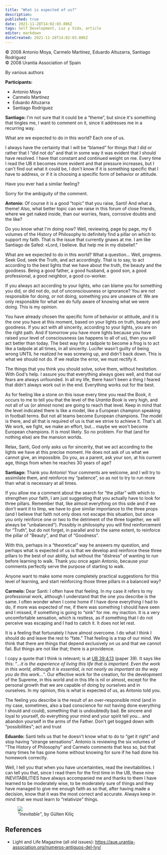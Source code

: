 ```yaml
---
title: "What is expected of us?"
description: 
published: true
date: 2021-11-28T14:02:03.086Z
tags: Self Development, Luz y Vida, article
editor: markdown
dateCreated: 2021-11-28T14:02:03.086Z
---
```


<p class="v-card v-sheet theme--light gray lighten-3 px-2">© 2008 Antonio Moya, Carmelo Martínez, Eduardo Altuzarra, Santiago Rodríguez<br>© 2008 Urantia Association of Spain</p>


By various authors

**Participants:**

- Antonio Moya
- Carmelo Martínez
- Eduardo Altuzarra
- Santiago Rodríguez

**Santiago:** I'm not sure that it could be a “theme”, but since it's something that tingles me, I want to comment on it, since it addresses me in a recurring way.

What are we expected to do in this world? Each one of us.

I always have the certainty that I will be “blamed” for things that I did or rather that I “did not do” and that in some way it was evident that I should have resolved. I have that constant and continued weight on me. Every time I read the UB it becomes more evident and that pressure increases, but I can't find out what it could be, I don't know if it is something specific that I have to address, or if it is choosing a specific form of behavior or attitude.

Have you ever had a similar feeling?

Sorry for the ambiguity of the comment.

**Antonio:** Of course it is a good “topic” that you raise, Santi! And what a theme! Also, what better topic can we raise in this forum of close friends, where we get naked inside, than our worries, fears, corrosive doubts and the like?

Do you know what I'm doing now? Well, reviewing, page by page, my 6 volumes of the History of Philosophy to definitely find a pillar on which to support my faith. That is the issue that currently gnaws at me. I am like Santiago de Safed: «Lord, I believe. But help me in my disbelief."

What are we expected to do in this world? What a question... Well, progress. Seek God, seek the Truth, and act accordingly. That is to say, to act according to the best lights that we have about the truth, the beauty and the goodness. Being a good father, a good husband, a good son, a good professional, a good neighbor, a good co-worker.

If you always act according to your lights, who can blame you for something you did, or did not do, out of unconsciousness or ignorance? You are not responsible for doing, or not doing, something you are unaware of. We are only responsible for what we do fully aware of knowing what we were doing. This is my opinion.

You have already chosen the specific form of behavior or attitude, and it is the one you have at this moment, based on your lights on truth, beauty and goodness. If you act with all sincerity, according to your lights, you are on the right path. And if tomorrow you have more lights because you have raised your level of consciousness (as happens to all of us), then you will act better than today. The best way for a tadpole to become a frog is to act like a tadpole at all times, in all sincerity. Lucifer wasn't guilty of being wrong UNTIL he realized he was screwing up, and didn't back down. This is what we should not do. If we realize the error, we must rectify it.

The things that you think you should solve, solve them, without hesitation. With God's help. I assure you that everything always goes well, and that our fears are always unfounded. In all my life, there hasn't been a thing I feared that didn't always work out in the end. Everything works out for the best.

As for feeling like a stone on this issue every time you read the Book, it occurs to me to tell you that the level of the _Urantia Book_ is very high, and not all of us (or almost none) are going to reach that level. Keep in mind that the level indicated there is like a model, like a European champion speaking in football terms. But not all teams become European champions. The model is there, and all that is required of us is that we strive to achieve it. That's all. We work, we fight, we make an effort, but... maybe we won't become European champions. It is most likely. So no problem. For that (and for nothing else) are the mansion worlds.

Relax, Santi, God only asks us for sincerity, that we act according to the lights we have at this precise moment. He does not ask of us what we cannot give, an impossible. Do you, as a parent, ask your son, at his current age, things from when he reaches 30 years of age?

**Santiago:** Thank you Antonio! Your comments are welcome, and I will try to assimilate them, and reinforce my “patience”, so as not to try to run more than what is necessary at all times.

If you allow me a comment about the search for “the pillar” with which to strengthen your faith, I am just suggesting that you actually have to look for three pillars. Remember that, like almost everything on this side and if we don't want it to limp, we have to give similar importance to the three props (and I believe that faith not only does not escape this situation, but since you only reinforce one or two to the detriment of the three together, we will always be “unbalanced”). Possibly in philosophy you will find reinforcement for “Truth”, but do not forget, in parallel and to the same extent, to reinforce the pillar of “Beauty”, and that of “Goodness”.

With this, perhaps in a “theoretical” way he answers my question, and perhaps what is expected of us is that we develop and reinforce these three pillars to the best of our ability, but without the “distress” of wanting to run before learning to walk. Thank you once again Antonio, because your comments perfectly serve the purpose of starting to walk.

Anyone want to make some more completely practical suggestions for this level of learning, and start reinforcing those three pillars in a balanced way?

**Carmelo:** Dear Santi: I often have that feeling. In my case it refers to my professional work, although I understand that the one you describe is the same. I often wonder when I come home if I have done everything I had to do, if more was expected of me, if there was something I should have seen and I missed, if something is going to “sink” for me. my inaction. It is a very uncomfortable sensation, which is restless, as if something that I do not perceive was escaping and I had to catch it. It does not let rest.

It is a feeling that fortunately I have almost overcome. I do what I think I should do and leave the rest to “fate.” That feeling is a trap of our mind. We think that there are things that depend exclusively on us and that we cannot fail. But things are not like that; there is a providence.

I copy a quote that I think is relevant; is at [UB 39:4.13](/en/The_Urantia_Book/39#p4_13) (paper 39). It says like this: “_...it is the experience of living this life that is important. Even the work in this world, although it is essential, is not nearly as important as the way you do this work..._”. Our effective work for the creation, for the development of the Supreme, in this world and in this life is nil or almost, except for the personal growth that we are capable of doing by ourselves and in ourselves. In my opinion, this is what is expected of us, as Antonio told you.

The feeling you describe is the result of an over-responsible mind (and in my case, sometimes, also a bad conscience for not having done everything I should and could), something that is undoubtedly bad. Be sincere and loyal to yourself, do everything your mind and your spirit tell you... and abandon yourself in the arms of the Father. Don't get bogged down with “possibilities”; act and trust

**Eduardo:** Santi tells us that he doesn't know what to do to “get it right” and stop having “strange sensations”. Antonio is reviewing the six volumes of “The History of Philosophy” and Carmelo comments that less so, but that many times he has gone home without knowing for sure if he had done his homework correctly.

Well, I tell you that when you have uncertainties, read the inevitabilities. I can tell you that, since I read them for the first time in the UB, these nine INEVITABILITIES have always accompanied me and thanks to them I have learned to be moderately wise, to be moderately sure of things and they have managed to give me enough faith as so that, after having made a decision, know that it was the most correct and accurate. Always keep in mind that we must learn to “relativize” things.

<figure id="Figure_1" class="image urantiapedia">
<img src="/image/article/Luz_y_Vida/LyV12/07.jpg">
<figcaption><em>"Inevitable"</em>, by Gülten Kiliç</figcaption>
</figure>

## References

- Light and Life Magazine (all old issues): https://aue.urantia-association.org/numeros-antiguos-del-lyv/

